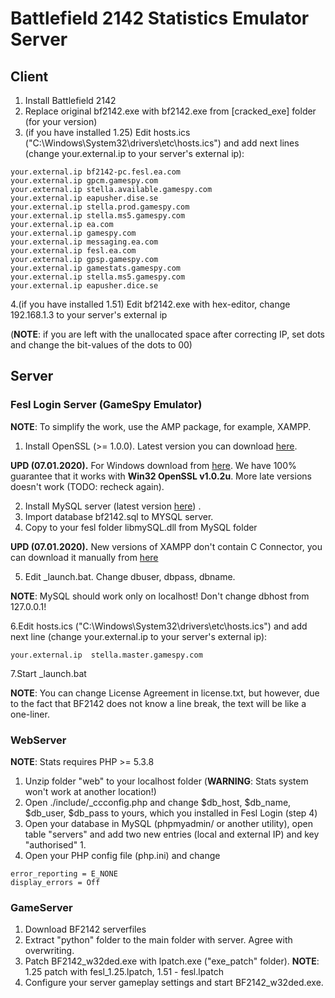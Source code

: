 # Battlefield 2142 Statistics Emulator Server

## Client
1. Install Battlefield 2142
2. Replace original bf2142.exe with bf2142.exe from [cracked_exe] folder (for your version)
3. (if you have installed 1.25) Edit hosts.ics ("С:\Windows\System32\drivers\etc\hosts.ics") and add next lines (сhange your.external.ip to your server's external ip):

```
your.external.ip bf2142-pc.fesl.ea.com
your.external.ip gpcm.gamespy.com
your.external.ip stella.available.gamespy.com
your.external.ip eapusher.dise.se
your.external.ip stella.prod.gamespy.com
your.external.ip stella.ms5.gamespy.com
your.external.ip ea.com
your.external.ip gamespy.com
your.external.ip messaging.ea.com
your.external.ip fesl.ea.com
your.external.ip gpsp.gamespy.com
your.external.ip gamestats.gamespy.com
your.external.ip stella.ms5.gamespy.com
your.external.ip eapusher.dice.se
```

4.(if you have installed 1.51) Edit bf2142.exe with hex-editor, change 192.168.1.3 to your server's external ip

(**NOTE**: if you are left with the unallocated space after correcting IP, set dots and change the bit-values ​​of the dots to 00)

## Server

### Fesl Login Server (GameSpy Emulator)

**NOTE**: To simplify the work, use the AMP package, for example, XAMPP.

1. Install OpenSSL (>= 1.0.0). Latest version you can download [here](https://www.openssl.org/source/).

**UPD (07.01.2020).** For Windows download from [here](https://slproweb.com/products/Win32OpenSSL.html). We have 100% guarantee that it works with **Win32 OpenSSL v1.0.2u**. More late versions doesn't work (TODO: recheck again). 

2. Install MySQL server (latest version [here](http://dev.mysql.com/downloads/mysql/)) .
3. Import database bf2142.sql to MYSQL server.
4. Copy to your fesl folder libmySQL.dll from MySQL folder

**UPD (07.01.2020).** New versions of XAMPP don't contain C Connector, you can download it manually from [here](https://downloads.mysql.com/archives/c-c/) 

5. Edit _launch.bat. Change dbuser, dbpass, dbname.

**NOTE**: MySQL should work only on localhost! Don't change dbhost from 127.0.0.1!

6.Edit hosts.ics ("С:\Windows\System32\drivers\etc\hosts.ics") and add next line (сhange your.external.ip to your server's external ip):

```
your.external.ip  stella.master.gamespy.com 
```

7.Start _launch.bat

**NOTE**: You can change License Agreement in license.txt, but however, due to the fact that BF2142 does not know a line break, the text will be like a one-liner.


### WebServer

**NOTE**: Stats requires PHP >= 5.3.8

1. Unzip folder "web" to your localhost folder (**WARNING**: Stats system won't work at another location!)
2. Open ./include/_ccconfig.php and change $db_host, $db_name, $db_user, $db_pass to yours, which you installed in Fesl Login (step 4)
3. Open your database in MySQL (phpmyadmin/ or another utility), open table "servers" and add two new entries (local and external IP) and key "authorised" 1.
4. Open your PHP config file (php.ini) and change 

```
error_reporting = E_NONE
display_errors = Off
```


### GameServer

1. Download BF2142 serverfiles
2. Extract "python" folder to the main folder with server. Agree with overwriting.
3. Patch BF2142_w32ded.exe with lpatch.exe ("exe_patch" folder). **NOTE**: 1.25 patch with fesl_1.25.lpatch, 1.51 - fesl.lpatch
4. Configure your server gameplay settings and start BF2142_w32ded.exe.

